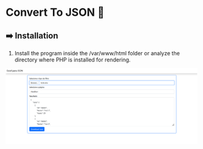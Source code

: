 # Convert To JSON 🚀

## ➡️ Installation
1. Install the program inside the /var/www/html folder or analyze the directory where PHP is installed for rendering.



![alt text](image.png)